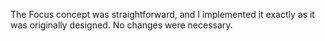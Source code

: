 The Focus concept was straightforward, and I implemented it exactly as it was originally designed. No changes were necessary.